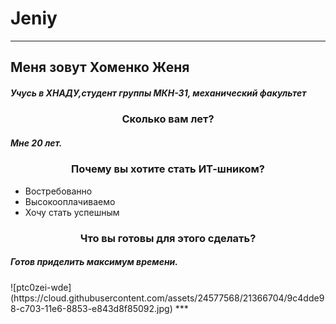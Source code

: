 # Jeniy
***
<h2>Меня зовут Хоменко Женя<span style="color:blue"></span></h2>
<h5>Учусь в ХНАДУ,студент группы  МКН-31, механический факультет</h5>
<h3 style="text-align: center;">Сколько вам лет?</h3>
<h5> Мне 20 лет.</h5>
<h3 style="text-align: center;">Почему вы хотите стать ИТ-шником?</h3>
<ul>
<li>Востребованно</li><li>Высокооплачиваемо</li><li>Хочу стать успешным</li>
</ul>
<h3 style="text-align: center;">Что вы готовы для этого сделать?</h3>
<h5>Готов приделить максимум времени.</h5>
![ptc0zei-wde](https://cloud.githubusercontent.com/assets/24577568/21366704/9c4dde98-c703-11e6-8853-e843d8f85092.jpg)
***


